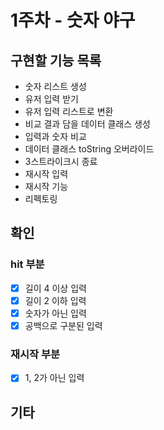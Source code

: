 # 1주차 - 숫자 야구
## 구현할 기능 목록
- 숫자 리스트 생성
- 유저 입력 받기
- 유저 입력 리스트로 변환
- 비교 결과 담을 데이터 클래스 생성
- 입력과 숫자 비교
- 데이터 클래스 toString 오버라이드
- 3스트라이크시 종료
- 재시작 입력
- 재시작 기능
- 리펙토링

## 확인
### hit 부분
- [x] 길이 4 이상 입력
- [x] 길이 2 이하 입력
- [x] 숫자가 아닌 입력
- [x] 공백으로 구분된 입력

### 재시작 부분
- [x] 1, 2가 아닌 입력

## 기타


